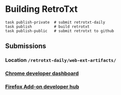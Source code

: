 # Building RetroTxt

```
task publish-private  # submit retrotxt-daily
task publish          # build retrotxt
task publish-public   # submit retrotxt to github
```

## Submissions

### Location `/retrotxt-daily/web-ext-artifacts/`

### [Chrome developer dashboard](https://chrome.google.com/webstore/devconsole/g00502785627994558074?hl=en_GB)

### [Firefox Add-on developer hub](https://addons.mozilla.org/en-US/developers/addons)